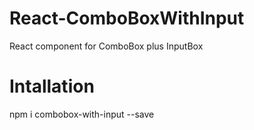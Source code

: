 # React-ComboBoxWithInput
React component for ComboBox plus InputBox





# Intallation

npm i combobox-with-input --save
